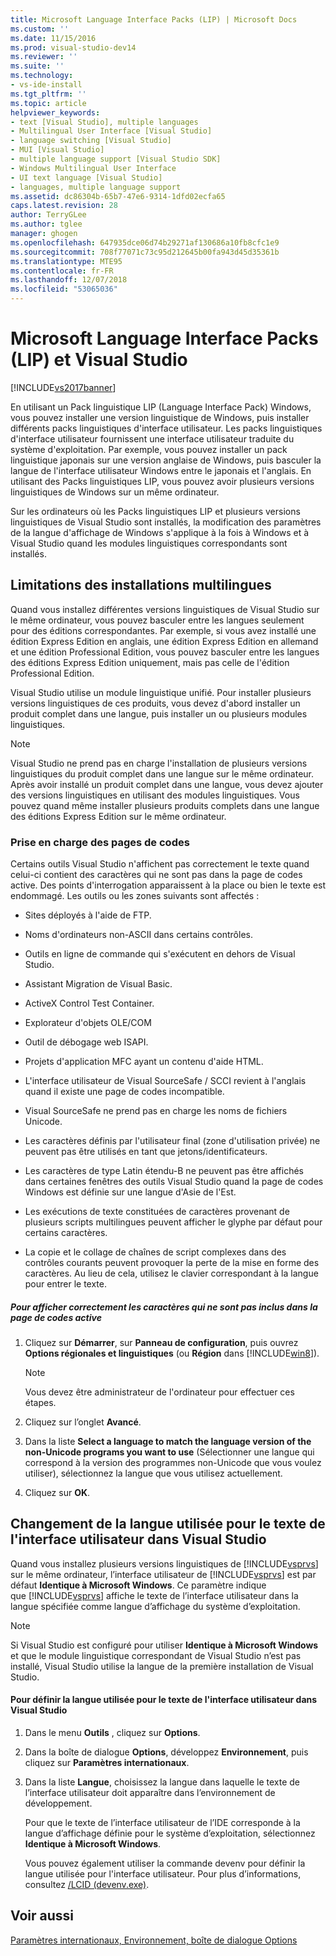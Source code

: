 ```yaml
---
title: Microsoft Language Interface Packs (LIP) | Microsoft Docs
ms.custom: ''
ms.date: 11/15/2016
ms.prod: visual-studio-dev14
ms.reviewer: ''
ms.suite: ''
ms.technology:
- vs-ide-install
ms.tgt_pltfrm: ''
ms.topic: article
helpviewer_keywords:
- text [Visual Studio], multiple languages
- Multilingual User Interface [Visual Studio]
- language switching [Visual Studio]
- MUI [Visual Studio]
- multiple language support [Visual Studio SDK]
- Windows Multilingual User Interface
- UI text language [Visual Studio]
- languages, multiple language support
ms.assetid: dc86304b-65b7-47e6-9314-1dfd02ecfa65
caps.latest.revision: 28
author: TerryGLee
ms.author: tglee
manager: ghogen
ms.openlocfilehash: 647935dce06d74b29271af130686a10fb8cfc1e9
ms.sourcegitcommit: 708f77071c73c95d212645b00fa943d45d35361b
ms.translationtype: MTE95
ms.contentlocale: fr-FR
ms.lasthandoff: 12/07/2018
ms.locfileid: "53065036"
---
```

# <a name="microsoft-language-interface-packs-lips-and-visual-studio"></a>Microsoft Language Interface Packs (LIP) et Visual Studio
[!INCLUDE[vs2017banner](../includes/vs2017banner.md)]

En utilisant un Pack linguistique LIP (Language Interface Pack) Windows, vous pouvez installer une version linguistique de Windows, puis installer différents packs linguistiques d'interface utilisateur. Les packs linguistiques d'interface utilisateur fournissent une interface utilisateur traduite du système d'exploitation. Par exemple, vous pouvez installer un pack linguistique japonais sur une version anglaise de Windows, puis basculer la langue de l'interface utilisateur Windows entre le japonais et l'anglais. En utilisant des Packs linguistiques LIP, vous pouvez avoir plusieurs versions linguistiques de Windows sur un même ordinateur.

 Sur les ordinateurs où les Packs linguistiques LIP et plusieurs versions linguistiques de Visual Studio sont installés, la modification des paramètres de la langue d'affichage de Windows s'applique à la fois à Windows et à Visual Studio quand les modules linguistiques correspondants sont installés.

## <a name="limitations-of-multi-language-installations"></a>Limitations des installations multilingues
 Quand vous installez différentes versions linguistiques de Visual Studio sur le même ordinateur, vous pouvez basculer entre les langues seulement pour des éditions correspondantes. Par exemple, si vous avez installé une édition Express Edition en anglais, une édition Express Edition en allemand et une édition Professional Edition, vous pouvez basculer entre les langues des éditions Express Edition uniquement, mais pas celle de l'édition Professional Edition.

 Visual Studio utilise un module linguistique unifié. Pour installer plusieurs versions linguistiques de ces produits, vous devez d'abord installer un produit complet dans une langue, puis installer un ou plusieurs modules linguistiques.

> [!NOTE]
>  Visual Studio ne prend pas en charge l'installation de plusieurs versions linguistiques du produit complet dans une langue sur le même ordinateur. Après avoir installé un produit complet dans une langue, vous devez ajouter des versions linguistiques en utilisant des modules linguistiques. Vous pouvez quand même installer plusieurs produits complets dans une langue des éditions Express Edition sur le même ordinateur.

### <a name="support-for-code-pages"></a>Prise en charge des pages de codes
 Certains outils Visual Studio n'affichent pas correctement le texte quand celui-ci contient des caractères qui ne sont pas dans la page de codes active. Des points d'interrogation apparaissent à la place ou bien le texte est endommagé. Les outils ou les zones suivants sont affectés :

-   Sites déployés à l'aide de FTP.

-   Noms d'ordinateurs non-ASCII dans certains contrôles.

-   Outils en ligne de commande qui s'exécutent en dehors de Visual Studio.

-   Assistant Migration de Visual Basic.

-   ActiveX Control Test Container.

-   Explorateur d'objets OLE/COM

-   Outil de débogage web ISAPI.

-   Projets d'application MFC ayant un contenu d'aide HTML.

-   L'interface utilisateur de Visual SourceSafe / SCCI revient à l'anglais quand il existe une page de codes incompatible.

-   Visual SourceSafe ne prend pas en charge les noms de fichiers Unicode.

-   Les caractères définis par l'utilisateur final (zone d'utilisation privée) ne peuvent pas être utilisés en tant que jetons/identificateurs.

-   Les caractères de type Latin étendu-B ne peuvent pas être affichés dans certaines fenêtres des outils Visual Studio quand la page de codes Windows est définie sur une langue d'Asie de l'Est.

-   Les exécutions de texte constituées de caractères provenant de plusieurs scripts multilingues peuvent afficher le glyphe par défaut pour certains caractères.

-   La copie et le collage de chaînes de script complexes dans des contrôles courants peuvent provoquer la perte de la mise en forme des caractères. Au lieu de cela, utilisez le clavier correspondant à la langue pour entrer le texte.

##### <a name="to-correctly-display-characters-that-are-not-included-in-the-current-code-page"></a>Pour afficher correctement les caractères qui ne sont pas inclus dans la page de codes active

1.  Cliquez sur **Démarrer**, sur **Panneau de configuration**, puis ouvrez **Options régionales et linguistiques** (ou **Région** dans [!INCLUDE[win8](../includes/win8-md.md)]).

    > [!NOTE]
    >  Vous devez être administrateur de l'ordinateur pour effectuer ces étapes.

2.  Cliquez sur l’onglet **Avancé**.

3.  Dans la liste **Select a language to match the language version of the non-Unicode programs you want to use** (Sélectionner une langue qui correspond à la version des programmes non-Unicode que vous voulez utiliser), sélectionnez la langue que vous utilisez actuellement.

4.  Cliquez sur **OK**.

## <a name="changing-the-language-used-for-the-ui-text-in-visual-studio"></a>Changement de la langue utilisée pour le texte de l'interface utilisateur dans Visual Studio
 Quand vous installez plusieurs versions linguistiques de [!INCLUDE[vsprvs](../includes/vsprvs-md.md)] sur le même ordinateur, l’interface utilisateur de [!INCLUDE[vsprvs](../includes/vsprvs-md.md)] est par défaut **Identique à Microsoft Windows**. Ce paramètre indique que [!INCLUDE[vsprvs](../includes/vsprvs-md.md)] affiche le texte de l’interface utilisateur dans la langue spécifiée comme langue d’affichage du système d’exploitation.

> [!NOTE]
>  Si Visual Studio est configuré pour utiliser **Identique à Microsoft Windows** et que le module linguistique correspondant de Visual Studio n’est pas installé, Visual Studio utilise la langue de la première installation de Visual Studio.

#### <a name="to-set-the-language-that-is-used-for-the-ui-text-in-visual-studio"></a>Pour définir la langue utilisée pour le texte de l'interface utilisateur dans Visual Studio

1. Dans le menu **Outils** , cliquez sur **Options**.

2. Dans la boîte de dialogue **Options**, développez **Environnement**, puis cliquez sur **Paramètres internationaux**.

3. Dans la liste **Langue**, choisissez la langue dans laquelle le texte de l’interface utilisateur doit apparaître dans l’environnement de développement.

    Pour que le texte de l’interface utilisateur de l’IDE corresponde à la langue d’affichage définie pour le système d’exploitation, sélectionnez **Identique à Microsoft Windows**.

   Vous pouvez également utiliser la commande devenv pour définir la langue utilisée pour l'interface utilisateur. Pour plus d’informations, consultez [/LCID (devenv.exe)](../ide/reference/lcid-devenv-exe.md).

## <a name="see-also"></a>Voir aussi
 [Paramètres internationaux, Environnement, boîte de dialogue Options](../ide/reference/international-settings-environment-options-dialog-box.md)